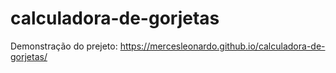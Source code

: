 # calculadora-de-gorjetas

Demonstração do prejeto: https://mercesleonardo.github.io/calculadora-de-gorjetas/
